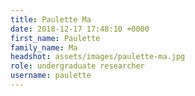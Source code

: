 ```yaml
---
title: Paulette Ma
date: 2018-12-17 17:48:10 +0000
first_name: Paulette
family_name: Ma
headshot: assets/images/paulette-ma.jpg
role: undergraduate researcher
username: paulette
---
```

